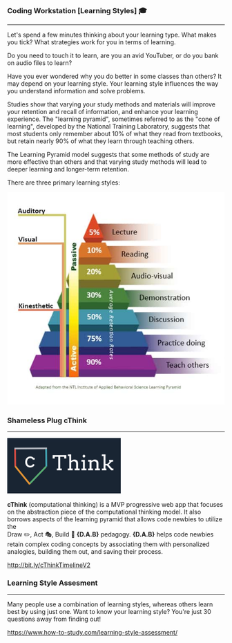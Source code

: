 ### Coding Workstation [Learning Styles] 🎓
____________________________________________________________________________________
Let's spend a few minutes thinking about your learning type. What makes you tick? What strategies work for you in terms of learning.

Do you need to touch it to learn, are you an avid YouTuber, or do you bank on audio files to learn?

Have you ever wondered why you do better in some classes than others? It may depend on your learning style. Your learning style influences the way you understand information and solve problems.

Studies show that varying your study methods and materials will improve your retention and recall of information, and enhance your learning experience. The "learning pyramid", sometimes referred to as the "cone of learning", developed by the National Training Laboratory, suggests that most students only remember about 10% of what they read from textbooks, but retain nearly 90% of what they learn through teaching others. 

The Learning Pyramid model suggests that some methods of study are more effective than others and that varying study methods will lead to deeper learning and longer-term retention.

There are three primary learning styles:

![Learning Pyramid](img/learning-pyramid2.jpg)

### Shameless Plug cThink
____________________________________________________________________________________
![cThink](img/cThink.png)

**cThink** (computational thinking) is a MVP progressive web app that focuses on the abstraction piece of the computational thinking model. It also borrows aspects of the learning pyramid that allows code newbies to utilize the <br/> Draw ✏️, Act 🎭, Build 🔧 **{D.A.B}** pedagogy. **{D.A.B}** helps code newbies retain complex coding concepts by associating them with personalized analogies, building them out, and saving their process.

http://bit.ly/cThinkTimelineV2

### Learning Style Assesment
____________________________________________________________________________________
Many people use a combination of learning styles, whereas others learn best by using just one. Want to know your learning style? You're just 30 questions away from finding out!

https://www.how-to-study.com/learning-style-assessment/